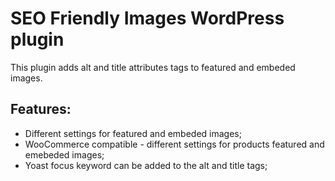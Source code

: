# SEO Friendly Images WordPress plugin

This plugin adds alt and title attributes tags to featured and embeded images.

## Features:

* Different settings for featured and embeded images;
* WooCommerce compatible - different settings for products featured and emebeded images;
* Yoast focus keyword can be added to the alt and title tags;